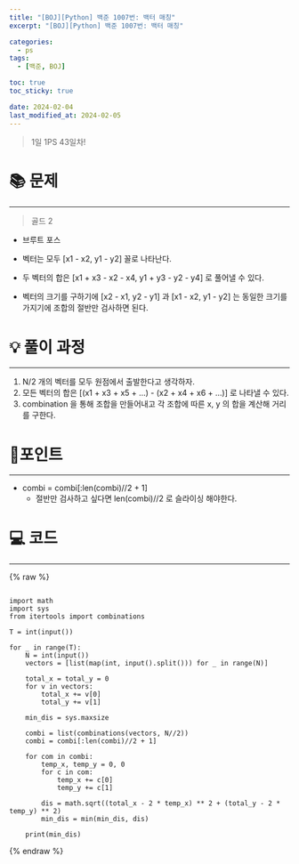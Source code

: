 ```yaml
---
title: "[BOJ][Python] 백준 1007번: 백터 매칭"
excerpt: "[BOJ][Python] 백준 1007번: 백터 매칭"

categories:
  - ps
tags:
  - [백준, BOJ]

toc: true
toc_sticky: true

date: 2024-02-04
last_modified_at: 2024-02-05
---
```


> 1일 1PS 43일차!

# 📚 문제

---

> 골드 2

- 브루트 포스

- 벡터는 모두 [x1 - x2, y1 - y2] 꼴로 나타난다.
- 두 벡터의 합은 [x1 + x3 - x2 - x4, y1 + y3 - y2 - y4] 로 풀어낼 수 있다.
- 벡터의 크기를 구하기에 [x2 - x1, y2 - y1] 과 [x1 - x2, y1 - y2] 는 동일한 크기를 가지기에 조합의 절반만 검사하면 된다.

# 💡 풀이 과정

---

1. N/2 개의 벡터를 모두 원점에서 출발한다고 생각하자.
2. 모든 벡터의 합은 [(x1 + x3 + x5 + ...) - (x2 + x4 + x6 + ...)] 로 나타낼 수 있다.
3. combination 을 통해 조합을 만들어내고 각 조합에 따른 x, y 의 합을 계산해 거리를 구한다.

# 📌포인트

---

- combi = combi[:len(combi)//2 + 1]
  - 절반만 검사하고 싶다면 len(combi)//2 로 슬라이싱 해야한다.

# 💻 코드

---

{% raw %}

```

import math
import sys
from itertools import combinations

T = int(input())

for _ in range(T):
    N = int(input())
    vectors = [list(map(int, input().split())) for _ in range(N)]

    total_x = total_y = 0
    for v in vectors:
        total_x += v[0]
        total_y += v[1]

    min_dis = sys.maxsize

    combi = list(combinations(vectors, N//2))
    combi = combi[:len(combi)//2 + 1]

    for com in combi:
        temp_x, temp_y = 0, 0
        for c in com:
            temp_x += c[0]
            temp_y += c[1]

        dis = math.sqrt((total_x - 2 * temp_x) ** 2 + (total_y - 2 * temp_y) ** 2)
        min_dis = min(min_dis, dis)

    print(min_dis)

```

{% endraw %}
